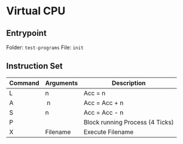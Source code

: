# Virtual CPU

## Entrypoint

Folder: `test-programs`
File: `init`

## Instruction Set

| Command | Arguments | Description                     |
| ------- | --------- | ------------------------------- |
| L       | n         | Acc = n                         |
| A       |  n        | Acc = Acc + n                   |
| S       | n         | Acc = Acc - n                   |
| P       |           | Block running Process (4 Ticks) |
| X       | Filename  | Execute Filename                |
